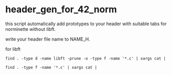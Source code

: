 # header_gen_for_42_norm

this script automatically add prototypes to your header with suitable tabs for norminette without libft.

write your header file name to NAME_H.

for libft

`find . -type d -name libft -prune -o -type f -name '*.c' | xargs cat |`

`find . -type f -name '*.c' | xargs cat |`